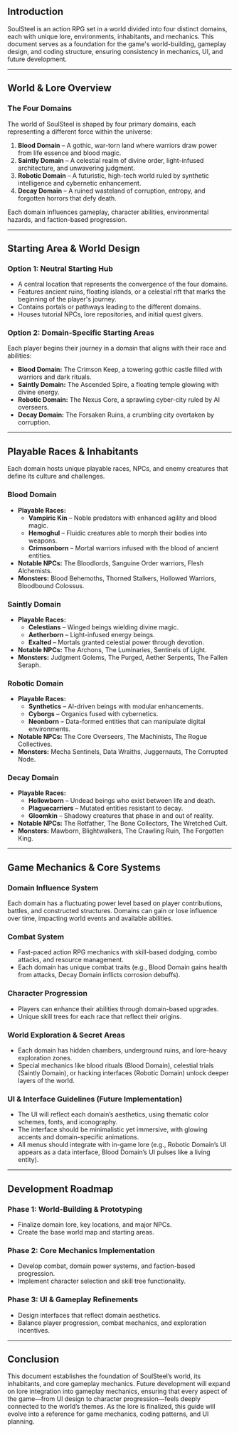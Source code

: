 
## **Introduction**

SoulSteel is an action RPG set in a world divided into four distinct domains, each with unique lore, environments, inhabitants, and mechanics. This document serves as a foundation for the game's world-building, gameplay design, and coding structure, ensuring consistency in mechanics, UI, and future development.

---

## **World & Lore Overview**

### **The Four Domains**

The world of SoulSteel is shaped by four primary domains, each representing a different force within the universe:

1. **Blood Domain** – A gothic, war-torn land where warriors draw power from life essence and blood magic.
2. **Saintly Domain** – A celestial realm of divine order, light-infused architecture, and unwavering judgment.
3. **Robotic Domain** – A futuristic, high-tech world ruled by synthetic intelligence and cybernetic enhancement.
4. **Decay Domain** – A ruined wasteland of corruption, entropy, and forgotten horrors that defy death.

Each domain influences gameplay, character abilities, environmental hazards, and faction-based progression.

---

## **Starting Area & World Design**

### **Option 1: Neutral Starting Hub**

- A central location that represents the convergence of the four domains.
- Features ancient ruins, floating islands, or a celestial rift that marks the beginning of the player's journey.
- Contains portals or pathways leading to the different domains.
- Houses tutorial NPCs, lore repositories, and initial quest givers.

### **Option 2: Domain-Specific Starting Areas**

Each player begins their journey in a domain that aligns with their race and abilities:

- **Blood Domain:** The Crimson Keep, a towering gothic castle filled with warriors and dark rituals.
- **Saintly Domain:** The Ascended Spire, a floating temple glowing with divine energy.
- **Robotic Domain:** The Nexus Core, a sprawling cyber-city ruled by AI overseers.
- **Decay Domain:** The Forsaken Ruins, a crumbling city overtaken by corruption.

---

## **Playable Races & Inhabitants**

Each domain hosts unique playable races, NPCs, and enemy creatures that define its culture and challenges.

### **Blood Domain**

- **Playable Races:**
  - **Vampiric Kin** – Noble predators with enhanced agility and blood magic.
  - **Hemoghul** – Fluidic creatures able to morph their bodies into weapons.
  - **Crimsonborn** – Mortal warriors infused with the blood of ancient entities.
- **Notable NPCs:** The Bloodlords, Sanguine Order warriors, Flesh Alchemists.
- **Monsters:** Blood Behemoths, Thorned Stalkers, Hollowed Warriors, Bloodbound Colossus.

### **Saintly Domain**

- **Playable Races:**
  - **Celestians** – Winged beings wielding divine magic.
  - **Aetherborn** – Light-infused energy beings.
  - **Exalted** – Mortals granted celestial power through devotion.
- **Notable NPCs:** The Archons, The Luminaries, Sentinels of Light.
- **Monsters:** Judgment Golems, The Purged, Aether Serpents, The Fallen Seraph.

### **Robotic Domain**

- **Playable Races:**
  - **Synthetics** – AI-driven beings with modular enhancements.
  - **Cyborgs** – Organics fused with cybernetics.
  - **Neonborn** – Data-formed entities that can manipulate digital environments.
- **Notable NPCs:** The Core Overseers, The Machinists, The Rogue Collectives.
- **Monsters:** Mecha Sentinels, Data Wraiths, Juggernauts, The Corrupted Node.

### **Decay Domain**

- **Playable Races:**
  - **Hollowborn** – Undead beings who exist between life and death.
  - **Plaguecarriers** – Mutated entities resistant to decay.
  - **Gloomkin** – Shadowy creatures that phase in and out of reality.
- **Notable NPCs:** The Rotfather, The Bone Collectors, The Wretched Cult.
- **Monsters:** Mawborn, Blightwalkers, The Crawling Ruin, The Forgotten King.

---

## **Game Mechanics & Core Systems**

### **Domain Influence System**

Each domain has a fluctuating power level based on player contributions, battles, and constructed structures. Domains can gain or lose influence over time, impacting world events and available abilities.

### **Combat System**

- Fast-paced action RPG mechanics with skill-based dodging, combo attacks, and resource management.
- Each domain has unique combat traits (e.g., Blood Domain gains health from attacks, Decay Domain inflicts corrosion debuffs).

### **Character Progression**

- Players can enhance their abilities through domain-based upgrades.
- Unique skill trees for each race that reflect their origins.

### **World Exploration & Secret Areas**

- Each domain has hidden chambers, underground ruins, and lore-heavy exploration zones.
- Special mechanics like blood rituals (Blood Domain), celestial trials (Saintly Domain), or hacking interfaces (Robotic Domain) unlock deeper layers of the world.

### **UI & Interface Guidelines (Future Implementation)**

- The UI will reflect each domain’s aesthetics, using thematic color schemes, fonts, and iconography.
- The interface should be minimalistic yet immersive, with glowing accents and domain-specific animations.
- All menus should integrate with in-game lore (e.g., Robotic Domain’s UI appears as a data interface, Blood Domain’s UI pulses like a living entity).

---

## **Development Roadmap**

### **Phase 1: World-Building & Prototyping**

- Finalize domain lore, key locations, and major NPCs.
- Create the base world map and starting areas.

### **Phase 2: Core Mechanics Implementation**

- Develop combat, domain power systems, and faction-based progression.
- Implement character selection and skill tree functionality.

### **Phase 3: UI & Gameplay Refinements**

- Design interfaces that reflect domain aesthetics.
- Balance player progression, combat mechanics, and exploration incentives.

---

## **Conclusion**

This document establishes the foundation of SoulSteel’s world, its inhabitants, and core gameplay mechanics. Future development will expand on lore integration into gameplay mechanics, ensuring that every aspect of the game—from UI design to character progression—feels deeply connected to the world’s themes. As the lore is finalized, this guide will evolve into a reference for game mechanics, coding patterns, and UI planning.
